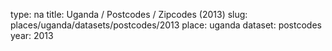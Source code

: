 type: na
title: Uganda / Postcodes / Zipcodes (2013)
slug: places/uganda/datasets/postcodes/2013
place: uganda
dataset: postcodes
year: 2013
